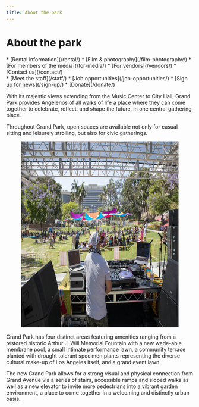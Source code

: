 ```yaml
---
title: About the park
---
```


About the park
==============

<nav markdown="1">
*   [Rental information](/rental/)
*   [Film & photography](/film-photography/)
*   [For members of the media](/for-media/)
*   [For vendors](/vendors/)
*   [Contact us](/contact/)
</nav>

<nav markdown="1">
*   [Meet the staff](/staff/)
*   [Job opportunities](/job-opportunities/)
*   [Sign up for news](/sign-up/)
*   [Donate](/donate/)
</nav>

With its majestic views extending from the Music Center to City Hall, Grand Park provides Angelenos of all walks of life a place where they can come together to celebrate, reflect, and shape the future, in one central gathering place.

Throughout Grand Park, open spaces are available not only for casual sitting and leisurely strolling, but also for civic gatherings.

<figure>
  <img src="/uploads/sunday-sessions-1.jpg" alt="Sunday Sessions August 2018 crowd shot" height="500" />
</figure>

Grand Park has four distinct areas featuring amenities ranging from a restored historic Arthur J. Will Memorial Fountain with a new wade-able membrane pool, a small intimate performance lawn, a community terrace planted with drought tolerant specimen plants representing the diverse cultural make-up of Los Angeles itself, and a grand event lawn.

The new Grand Park allows for a strong visual and physical connection from Grand Avenue via a series of stairs, accessible ramps and sloped walks as well as a new elevator to invite more pedestrians into a vibrant garden environment, a place to come together in a welcoming and distinctly urban oasis.
